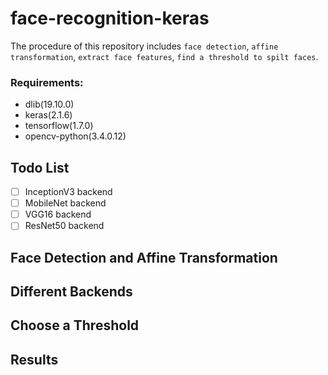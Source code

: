 # face-recognition-keras
The procedure of this repository includes `face detection`, `affine transformation`, `extract face features`, `find a threshold to spilt faces`.</br>

### Requirements:</br>
* dlib(19.10.0)
* keras(2.1.6)
* tensorflow(1.7.0) 
* opencv-python(3.4.0.12)

## Todo List
- [ ] InceptionV3 backend
- [ ] MobileNet backend
- [ ] VGG16 backend
- [ ] ResNet50 backend

## Face Detection and Affine Transformation
## Different Backends
## Choose a Threshold
## Results

